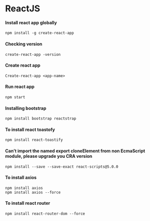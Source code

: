 # ReactJS

#### Install react app globally
```
npm install -g create-react-app
```

#### Checking version
```
create-react-app -version
```

#### Create react app
```
Create-react-app <app-name>
```

#### Run react app
```
npm start
```

#### Installing bootstrap
```
npm install bootstrap reactstrap
```

#### To install react toastofy
```
npm install react-toastify
```

#### Can’t import the named export cloneElement from non EcmaScript module, please upgrade you CRA version
```
npm install --save --save-exact react-scripts@5.0.0
```

#### To install axios
```
npm install axios
npm install axios --force
```
#### To install react router
```
npm install react-router-dom --force
```